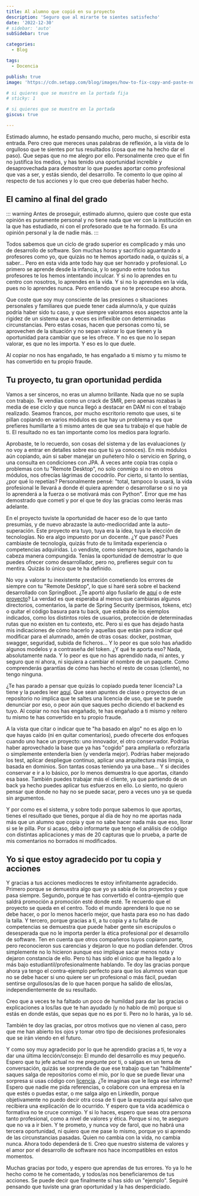 ```yaml
---
title: Al alumno que copió en su proyecto
description: 'Seguro que al mirarte te sientes satisfecho'
date: '2022-12-30'
# sidebar: 'auto'
subSidebar: true

categories:
  - Blog

tags:
  - Docencia

publish: true
image: 'https://cdn.setapp.com/blog/images/how-to-fix-copy-and-paste-not-working-1920-646.png'

# si quieres que se muestre en la portada fija
# sticky: 1

# si quieres que se muestre en la portada
giscus: true 

---
```

Estimado alumno, he estado pensando mucho, pero mucho, si escribir esta entrada. Pero creo que mereces unas palabras de reflexión, a la vista de lo orgulloso que te sientes por tus resultados (cosa que me ha hecho dar el paso). Que sepas que no me alegro por ello. Personalmente creo que el fin no justifica los medios, y has tenido una oportunidad increíble y desaprovechada para demostrar lo que puedes aportar como profesional que vas a ser, y estás siendo, del desarrollo. Te comento lo que opino al respecto de tus acciones y lo que creo que deberías haber hecho.

<!-- more -->

## El camino al final del grado

::: warning
Antes de proseguir, estimado alumno, quiero que coste que esta opinión es puramente personal y no tiene nada que ver con la institución en la que has estudiado, ni con el profesorado que te ha formado. Es una opinión personal y la de nadie más.
:::

Todos sabemos que un ciclo de grado superior es complicado y más uno de desarrollo de software. Son muchas horas y sacrificio aguantando a profesores como yo, que quizás no te hemos aportado nada, o quizás sí, a saber... Pero en esta vida ante todo hay que ser honrado y profesional. Lo primero se aprende desde la infancia, y lo segundo entre todos tus profesores te los hemos intentando inculcar. Y si no lo aprendes en tu centro con nosotros, lo aprendes en la vida. Y si no lo aprendes en la vida, pues no lo aprendes nunca. Pero entiendo que no te preocupe eso ahora.

Que coste que soy muy consciente de las presiones o situaciones personales y familiares que puede tener cada alumno/a, y que quizás podría haber sido tu caso, y que siempre valoramos esos aspectos ante la rigidez de un sistema que a veces es inflexible con determinadas circunstancias. Pero estas cosas, hacen que personas como tú, se aprovechen de la situación y no sepan valorar lo que tienen y la oportunidad para cambiar que se les ofrece. Y no es que no lo sepan valorar, es que no les importa. Y eso es lo que duele.

Al copiar no nos has engañado, te has engañado a ti mismo y tu mismo te has convertido en tu propio fraude.

## Tu proyecto, tu gran oportunidad perdida
Vamos a ser sinceros, no eras un alumno brillante. Nada que no se supla con trabajo. Te vendías como un crack de SMR, pero apenas rozabas la media de ese ciclo y que nunca llegó a destacar en DAM ni con el trabajo realizado. Seamos francos, por mucho escritorio remoto que uses, si te pillan copiando en varios módulos es que hay un problema y es que prefieres humillarte a ti mismo antes de que sea tu trabajo el que hable de ti. El resultado no es tan importante como los medios para lograrlo.

Aprobaste, te lo recuerdo, son cosas del sistema y de las evaluaciones (y no voy a entrar en detalles sobre eso que tú ya conoces). En mis módulos aún copiando, aún si saber manejar un puñetero hilo o servicio en Spring, o una consulta en condiciones con JPA. A veces ante copia tras copia o problemas con tu "Remote Desktop", no solo conmigo si no en otros módulos, nos ofrecías lágrimas de cocodrilo. Por cierto, si tanto lo sentías, ¿por qué lo repetías? Personalmente pensé: "total, tampoco lo usará, la vida profesional le llevará a donde él quiera aprender o desarrollarse o si no ya lo aprenderá a la fuerza o se motivará más con Python". Error que me has demostrado que cometí y por el que te doy las gracias como leerás mas adelante.

En el proyecto tuviste la oportunidad de hacer eso de lo que tanto presumías, y de nuevo abrazaste la auto-mediocridad ante la auto-superación. Este proyecto era tuyo, tuya era la idea, tuya la elección de tecnologías. No era algo impuesto por un docente. ¿Y que pasó? Pues cambiaste de tecnología, quizás fruto de tu limitada experiencia o competencias adquiridas. Lo vendiste, como siempre haces, agachando la cabeza manera compungida. Tenías la oportunidad de demostrar lo que puedes ofrecer como desarrollador, pero no, prefieres seguir con tu mentira. Quizás lo único que te ha definido.

No voy a valorar tu inexistente prestación cometiendo los errores de siempre con tu "Remote Desktop", lo que si haré será sobre el backend desarrollado con SpringBoot. ¿Te aportó algo fusilarlo de [aquí](https://github.com/joseluisgs/SpringBoot-Productos-REST-DAM-2021-2022) o de este [proyecto](https://github.com/joseluisgs/FP-NextGen-AccesoDatos/tree/main/UD-05/P01-SpringBoot-REST-Java)? La verdad es que esperaba al menos que cambiaras algunos directorios, comentarios, la parte de Spring Security (permisos, tokens, etc) o quitar el código basura para tu back, que estaba de los ejemplos indicados, como los distintos roles de usuarios, protección de determinadas rutas que no existen en tu contexto, etc. Pero si es que has dejado hasta mis indicaciones de cómo hacerlo y aquellas que están para indicar qué modificar para el alumnado, amén de otras cosas: docker, postman, swagger, seguridad, subida de ficheros... Y lo peor es que solo has añadido algunos modelos y a contraseña del token. ¿Y qué te aporta eso? Nada, absolutamente nada. Y lo peor es que no has aprendido nada, ni antes, y seguro que ni ahora, ni siquiera a cambiar el nombre de un paquete. Como comprenderás garantías de cómo has hecho el resto de cosas (cliente), no tengo ninguna.

¿Te has parado a pensar que quizás lo copiado pueda tener licencia? La tiene y la puedes leer [aquí](https://joseluisgs.dev/docs/license/). Que sean apuntes de clase o proyectos de un repositorio no implica que te saltes una licencia de uso, que se te puede denunciar por eso, o peor aún que saques pecho diciendo el backend es tuyo. Al copiar no nos has engañado, te has engañado a ti mismo y reitero tu mismo te has convertido en tu propio fraude.

A la vista que citar o indicar que te "ha basado en algo" no es algo en lo que hayas caído (ni en quitar comentarios), puedo ofrecerte dos enfoques cuando uno hace un proyecto: uno innovador, el otro conservador. Podrías haber aprovechado la base que ya has "cogido" para ampliarla o reforzarla o simplemente entenderla bien (y venderla mejor). Podrías haber mejorado los test, aplicar despliegue continuo, aplicar una arquitectura más limpia, o basada en dominios. Son tantas cosas teniendo ya una base... Y si decides conservar e ir a lo básico, por lo menos demuestra lo que aportas, citando esa base. También puedes trabajar más el cliente, ya que partiendo de un back ya hecho puedes aplicar tus esfuerzos en ello. Lo siento, no quiero pensar que donde no hay no se puede sacar, pero a veces uno ya se queda sin argumentos.

Y por como es el sistema, y sobre todo porque sabemos lo que aportas, tienes el resultado que tienes, porque al día de hoy no me aportas nada más que un alumno que copia y que no sabe hacer nada más que eso, llorar si se le pilla. Por si acaso, debo informarte que tengo el análisis de código con distintas aplicaciones y mas de 20 capturas que lo prueba, a parte de mis comentarios no borrados ni modificados.

## Yo si que estoy agradecido por tu copia y acciones
Y gracias a tus acciones mediocres te estoy infinitamente agradecido. Primero porque se demuestra algo que yo ya sabía de los proyectos y que pasa siempre. Segundo, porque te has convertido el contra-ejemplo que saldrá promoción a promoción esté donde esté. Te recuerdo que el proyecto se queda en el centro. Todo el mundo aprenderá lo que no se debe hacer, o por lo menos hacerlo mejor, que hasta para eso no has dado la talla. Y tercero, porque gracias a ti, a tu copia y a tu falta de competencias se demuestra que puede haber gente sin escrúpulos o desesperada que no le importa perder la ética profesional por el desarrollo de software. Ten en cuenta que otros compañeros tuyos copiaron parte, pero reconocieron sus carencias y dejaron lo que no podían defender. Otros simplemente no lo hicieron aunque eso implique sacar menos nota y dejaron constancia de ello. Pero tú has sido el único que ha llegado a lo más bajo estudiantil/profesionalmente hablando. Te doy las gracias porque ahora ya tengo el contra-ejemplo perfecto para que los alumnos vean que no se debe hacer si uno quiere ser un profesional o más fácil, puedan sentirse orgullosos/as de lo que hacen porque ha salido de ellos/as, independientemente de su resultado.

Creo que a veces te ha faltado un poco de humildad para dar las gracias o explicaciones a los/las que te han ayudado (y no hablo de mi) porque si estás en donde estás, que sepas que no es por ti. Pero no lo harás, ya lo sé.

También te doy las gracias, por otros motivos que no vienen al caso, pero que me han abierto los ojos y tomar otro tipo de decisiones profesionales que se irán viendo en el futuro.

Y como soy muy agradecido por lo que he aprendido gracias a ti, te voy a dar una última lección/consejo: El mundo del desarrollo es muy pequeño. Espero que tu jefe actual no me pregunte por ti, o salgas en un tema de conversación, quizás se sorprenda de que ese trabajo que tan "hábilmente" saques salga de repositorios como el mío, por lo que se puede llevar una sorpresa si usas código con [licencia](https://joseluisgs.dev/docs/license/). ¿Te imaginas que le llega ese informe? Espero que nadie me pida referencias, o colabore con una empresa en la que estés o puedas estar, o me salga algo en LinkedIn, porque objetivamente no puedo decir otra cosa de ti que la expuesta aquí salvo que recibiera una explicación de lo ocurrido. Y espero que ta vida académica o formativa no te cruce conmigo. Y si lo haces, espero que seas otra persona tanto profesional, como a nivel de valores y ética. Porque si no, te aseguro que no va a ir bien. Y te prometo, y nunca voy de farol, que no habrá una tercera oportunidad, ni quiero que me pase lo mismo, porque yo si aprendo de las circunstancias pasadas. Quien no cambia con la vida, no cambia nunca. Ahora todo dependerá de ti. Creo que nuestro sistema de valores y el amor por el desarrollo de software nos hace incompatibles en estos momentos.

Muchas gracias por todo, y espero que aprendas de tus errores. Yo ya lo he hecho como te  he comentado, y todos/as nos beneficiaremos de tus acciones. Se puede decir que finalmente sí has sido un "ejemplo". Seguiré pensando que tuviste una gran oportunidad y la has desperdiciado.